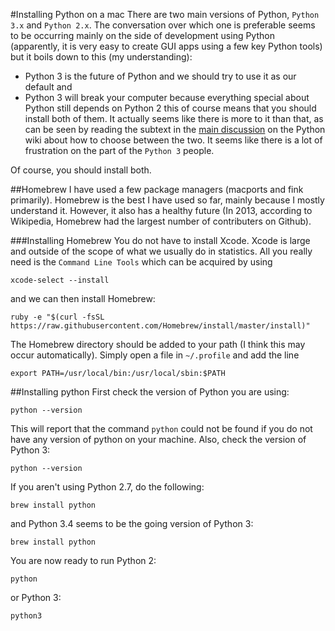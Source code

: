 #Installing Python on a mac
There are two main versions of Python, `Python 3.x` and `Python 2.x`.
The conversation over which one is preferable seems to be
occurring mainly on the side of development using Python
(apparently, it is very easy to create GUI apps using a few key Python
tools) but it boils down to this (my understanding):
* Python 3 is the future of Python and we should try to use it as our default
and
* Python 3 will break your computer because everything special about Python still depends on Python 2
this of course means that you should install both of them. 
It actually seems like there is more to it than that, as can be seen by reading
the subtext in the [main discussion](https://wiki.Python.org/moin/Python2orPython3) on the Python wiki about how to choose between
the two. 
It seems like there is a lot of frustration on the part of the `Python 3` people.

Of course, you should install both.

##Homebrew
I have used a few package managers (macports and fink primarily). 
Homebrew is the best I have used so far, mainly because I mostly understand it.
However, it also has a healthy future (In 2013, according to Wikipedia, Homebrew
had the largest number of contributers on Github).

###Installing Homebrew
You do not have to install Xcode. 
Xcode is large and outside of the scope of what we usually do in statistics.
All you really need is the `Command Line Tools` which can be acquired by using

```Shell
xcode-select --install
```

and we can then install Homebrew:

```Shell
ruby -e "$(curl -fsSL https://raw.githubusercontent.com/Homebrew/install/master/install)"
```
The Homebrew directory should be added to your path (I think this may occur automatically).
Simply open a file in `~/.profile` and add the line
```Shell
export PATH=/usr/local/bin:/usr/local/sbin:$PATH
```

##Installing python
First check the version of Python you are using:
```Shell
python --version
```
This will report that the command `python` could not be found if you do not have any
version of python on your machine.
Also, check the version of Python 3:
```Shell
python --version
```
If you aren't using Python 2.7, do the following:
```Shell
brew install python
```
and Python 3.4 seems to be the going version of Python 3:
```Shell
brew install python
```
You are now ready to run Python 2:
```Shell
python
```
or Python 3:
```Shell
python3
```
